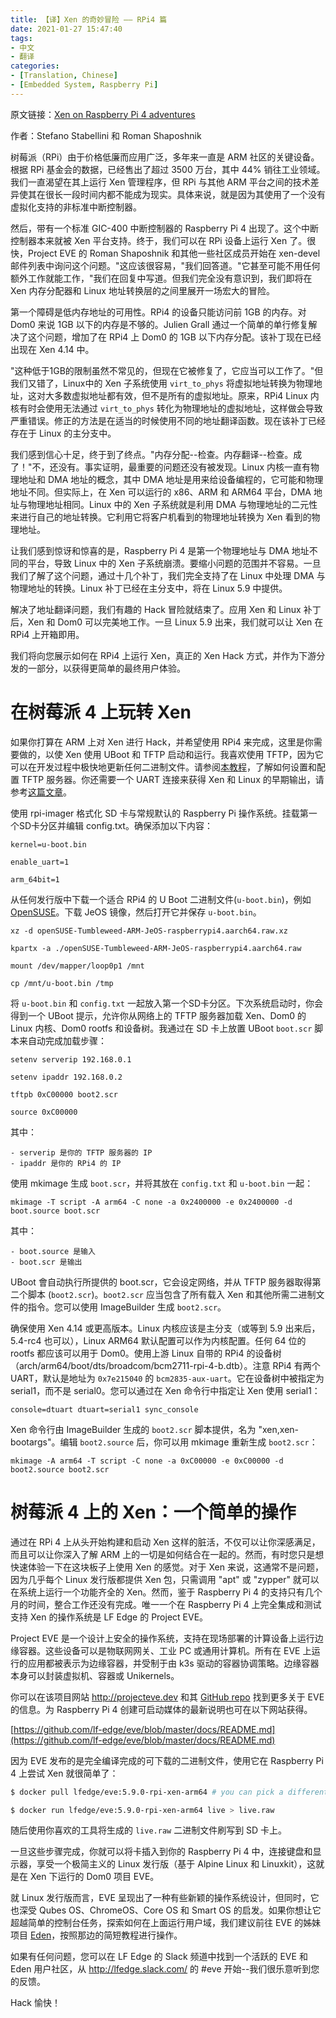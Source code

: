 ```yaml
---
title: 【译】Xen 的奇妙冒险 —— RPi4 篇
date: 2021-01-27 15:47:40
tags:
- 中文
- 翻译
categories:
- [Translation, Chinese]
- [Embedded System, Raspberry Pi]
---
```


原文链接：[Xen on Raspberry Pi 4 adventures](https://www.linux.com/featured/xen-on-raspberry-pi-4-adventures/)

作者：Stefano Stabellini 和 Roman Shaposhnik

树莓派（RPi）由于价格低廉而应用广泛，多年来一直是 ARM 社区的关键设备。根据 RPi 基金会的数据，已经售出了超过 3500 万台，其中 44% 销往工业领域。我们一直渴望在其上运行 Xen 管理程序，但 RPi 与其他 ARM 平台之间的技术差异使其在很长一段时间内都不能成为现实。具体来说，就是因为其使用了一个没有虚拟化支持的非标准中断控制器。

然后，带有一个标准 GIC-400 中断控制器的 Raspberry Pi 4 出现了。这个中断控制器本来就被 Xen 平台支持。终于，我们可以在 RPi 设备上运行 Xen 了。很快，Project EVE 的 Roman Shaposhnik 和其他一些社区成员开始在 xen-devel 邮件列表中询问这个问题。"这应该很容易，"我们回答道。"它甚至可能不用任何额外工作就能工作，"我们在回复中写道。但我们完全没有意识到，我们即将在 Xen 内存分配器和 Linux 地址转换层的之间里展开一场宏大的冒险。

第一个障碍是低内存地址的可用性。RPi4 的设备只能访问前 1GB 的内存。对 Dom0 来说 1GB 以下的内存是不够的。Julien Grall 通过一个简单的单行修复解决了这个问题，增加了在 RPi4 上 Dom0 的 1GB 以下内存分配。该补丁现在已经出现在 Xen 4.14 中。

"这种低于1GB的限制虽然不常见的，但现在它被修复了，它应当可以工作了。"但我们又错了，Linux中的 Xen 子系统使用 `virt_to_phys` 将虚拟地址转换为物理地址，这对大多数虚拟地址都有效，但不是所有的虚拟地址。原来，RPi4 Linux 内核有时会使用无法通过 `virt_to_phys` 转化为物理地址的虚拟地址，这样做会导致严重错误。修正的方法是在适当的时候使用不同的地址翻译函数。现在该补丁已经存在于 Linux 的主分支中。

我们感到信心十足，终于到了终点。"内存分配--检查。内存翻译--检查。成了！"不，还没有。事实证明，最重要的问题还没有被发现。Linux 内核一直有物理地址和 DMA 地址的概念，其中 DMA 地址是用来给设备编程的，它可能和物理地址不同。但实际上，在 Xen 可以运行的 x86、ARM 和 ARM64 平台，DMA 地址与物理地址相同。Linux 中的 Xen 子系统就是利用 DMA 与物理地址的二元性来进行自己的地址转换。它利用它将客户机看到的物理地址转换为 Xen 看到的物理地址。

让我们感到惊讶和惊喜的是，Raspberry Pi 4 是第一个物理地址与 DMA 地址不同的平台，导致 Linux 中的 Xen 子系统崩溃。要缩小问题的范围并不容易。一旦我们了解了这个问题，通过十几个补丁，我们完全支持了在 Linux 中处理 DMA 与物理地址的转换。Linux 补丁已经在主分支中，将在 Linux 5.9 中提供。

解决了地址翻译问题，我们有趣的 Hack 冒险就结束了。应用 Xen 和 Linux 补丁后，Xen 和 Dom0 可以完美地工作。一旦 Linux 5.9 出来，我们就可以让 Xen 在 RPi4 上开箱即用。

我们将向您展示如何在 RPi4 上运行 Xen，真正的 Xen Hack 方式，并作为下游分发的一部分，以获得更简单的最终用户体验。

# 在树莓派 4 上玩转 Xen

如果你打算在 ARM 上对 Xen 进行 Hack，并希望使用 RPi4 来完成，这里是你需要做的，以使 Xen 使用 UBoot 和 TFTP 启动和运行。我喜欢使用 TFTP，因为它可以在开发过程中极快地更新任何二进制文件。请参阅[本教程](https://help.ubuntu.com/community/TFTP)，了解如何设置和配置  TFTP 服务器。你还需要一个 UART 连接来获得 Xen 和 Linux 的早期输出，请参考[这篇文章](https://lancesimms.com/RaspberryPi/HackingRaspberryPi4WithYocto_Part1.html)。

使用 rpi-imager 格式化 SD 卡与常规默认的 Raspberry Pi 操作系统。挂载第一个SD卡分区并编辑 config.txt。确保添加以下内容：

```
kernel=u-boot.bin

enable_uart=1

arm_64bit=1
```

从任何发行版中下载一个适合 RPi4 的 U Boot 二进制文件(`u-boot.bin`)，例如 [OpenSUSE](https://en.opensuse.org/HCL:Raspberry_Pi4)。下载 JeOS 镜像，然后打开它并保存 `u-boot.bin`。

```
xz -d openSUSE-Tumbleweed-ARM-JeOS-raspberrypi4.aarch64.raw.xz

kpartx -a ./openSUSE-Tumbleweed-ARM-JeOS-raspberrypi4.aarch64.raw

mount /dev/mapper/loop0p1 /mnt

cp /mnt/u-boot.bin /tmp
```

将 `u-boot.bin` 和 `config.txt` 一起放入第一个SD卡分区。下次系统启动时，你会得到一个 UBoot 提示，允许你从网络上的 TFTP 服务器加载 Xen、Dom0 的 Linux 内核、Dom0 rootfs 和设备树。我通过在 SD 卡上放置 UBoot `boot.scr` 脚本来自动完成加载步骤：

```
setenv serverip 192.168.0.1

setenv ipaddr 192.168.0.2

tftpb 0xC00000 boot2.scr

source 0xC00000
```

其中：

```
- serverip 是你的 TFTP 服务器的 IP
- ipaddr 是你的 RPi4 的 IP
```

使用 mkimage 生成 `boot.scr`，并将其放在 `config.txt` 和 `u-boot.bin` 一起：

```
mkimage -T script -A arm64 -C none -a 0x2400000 -e 0x2400000 -d boot.source boot.scr
```

其中：

```
- boot.source 是输入
- boot.scr 是输出
```

UBoot 會自动执行所提供的 boot.scr，它会设定网络，并从 TFTP 服务器取得第二个脚本 (`boot2.scr`)。`boot2.scr` 应当包含了所有载入 Xen 和其他所需二进制文件的指令。您可以使用 ImageBuilder 生成 `boot2.scr`。

确保使用 Xen 4.14 或更高版本。Linux 内核应该是主分支（或等到 5.9 出来后，5.4-rc4 也可以），Linux ARM64 默认配置可以作为内核配置。任何 64 位的 rootfs 都应该可以用于 Dom0。使用上游 Linux 自带的 RPi4 的设备树（arch/arm64/boot/dts/broadcom/bcm2711-rpi-4-b.dtb）。注意 RPi4 有两个 UART，默认是地址为 `0x7e215040` 的 `bcm2835-aux-uart`。它在设备树中被指定为 serial1，而不是 serial0。您可以通过在 Xen 命令行中指定让 Xen 使用 serial1：

```
console=dtuart dtuart=serial1 sync_console
```

Xen 命令行由 ImageBuilder 生成的 `boot2.scr` 脚本提供，名为 "xen,xen-bootargs"。编辑 `boot2.source` 后，你可以用 mkimage 重新生成 `boot2.scr`：

```
mkimage -A arm64 -T script -C none -a 0xC00000 -e 0xC00000 -d boot2.source boot2.scr
```

# 树莓派 4 上的 Xen：一个简单的操作

通过在 RPi 4 上从头开始构建和启动 Xen 这样的脏活，不仅可以让你深感满足，而且可以让你深入了解 ARM 上的一切是如何结合在一起的。然而，有时您只是想快速体验一下在这块板子上使用 Xen 的感觉。对于 Xen 来说，这通常不是问题，因为几乎每个 Linux 发行版都提供 Xen 包，只需调用 "apt" 或 "zypper" 就可以在系统上运行一个功能齐全的 Xen。然而，鉴于 Raspberry Pi 4 的支持只有几个月的时间，整合工作还没有完成。唯一一个在 Raspberry Pi 4 上完全集成和测试支持 Xen 的操作系统是 LF Edge 的 Project EVE。

Project EVE 是一个设计上安全的操作系统，支持在现场部署的计算设备上运行边缘容器。这些设备可以是物联网网关、工业 PC 或通用计算机。所有在 EVE 上运行的应用都被表示为边缘容器，并受制于由 k3s 驱动的容器协调策略。边缘容器本身可以封装虚拟机、容器或 Unikernels。

你可以在该项目网站 http://projecteve.dev 和其 [GitHub repo](https://github.com/lf-edge/eve/blob/master/docs/README.md) 找到更多关于 EVE 的信息。为 Raspberry Pi 4 创建可启动媒体的最新说明也可在以下网站获得。

[https://github.com/lf-edge/eve/blob/master/docs/README.md](https://github.com/lf-edge/eve/blob/master/docs/README.md)

因为 EVE 发布的是完全编译完成的可下载的二进制文件，使用它在 Raspberry Pi 4 上尝试 Xen 就很简单了：

```sh
$ docker pull lfedge/eve:5.9.0-rpi-xen-arm64 # you can pick a different 5.x.y release if you like

$ docker run lfedge/eve:5.9.0-rpi-xen-arm64 live > live.raw
```

随后使用你喜欢的工具将生成的 `live.raw` 二进制文件刷写到 SD 卡上。

一旦这些步骤完成，你就可以将卡插入到你的 Raspberry Pi 4 中，连接键盘和显示器，享受一个极简主义的 Linux 发行版（基于 Alpine Linux 和 Linuxkit），这就是在 Xen 下运行的 Dom0 项目 EVE。

就 Linux 发行版而言，EVE 呈现出了一种有些新颖的操作系统设计，但同时，它也深受 Qubes OS、ChromeOS、Core OS 和 Smart OS 的启发。如果你想让它超越简单的控制台任务，探索如何在上面运行用户域，我们建议前往 EVE 的姊妹项目 [Eden](https://github.com/lf-edge/eden#raspberry-pi-4-support)，按照那边的简短教程进行操作。

如果有任何问题，您可以在 LF Edge 的 Slack 频道中找到一个活跃的 EVE 和 Eden 用户社区，从 http://lfedge.slack.com/ 的 \#eve 开始--我们很乐意听到您的反馈。

Hack 愉快！
